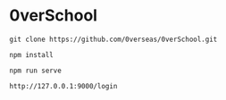 # 0verSchool

```
git clone https://github.com/0verseas/0verSchool.git
```

```
npm install
```

```
npm run serve
```

```
http://127.0.0.1:9000/login
```
